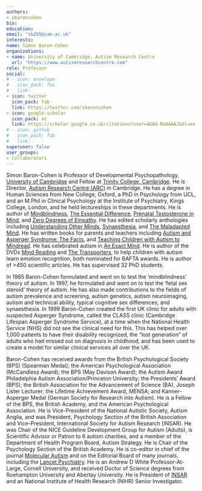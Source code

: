 ```yaml
---
authors:
- sbaroncohen
bio: 
education:
email: "sb205@cam.ac.uk"
interests:
name: Simon Baron-Cohen
organizations:
- name: University of Cambridge, Autism Research Centre
  url: "https://www.autismresearchcentre.com"
role: Professor
social:
# - icon: envelope
#   icon_pack: fas
#   link:
- icon: twitter
  icon_pack: fab
  link: https://twitter.com/sbaroncohen
- icon: google-scholar
  icon_pack: ai
  link: https://scholar.google.co.uk/citations?user=4GAQ-RUAAAAJ&hl=en
# - icon: github
#   icon_pack: fab
#   link: 
superuser: false
user_groups:
- Collaborators
---
```


Simon Baron-Cohen is Professor of Developmental Psychopathology, [University of Cambridge](https://www.psychiatry.cam.ac.uk) and Fellow at [Trinity College, Cambridge](https://www.trin.cam.ac.uk). He is Director, [Autism Research Centre (ARC)](https://www.autismresearchcentre.com) in Cambridge. He has a degree in Human Sciences from New College, Oxford, a PhD in Psychology from UCL, and an M.Phil in Clinical Psychology at the Institute of Psychiatry, Kings College, London, and he  held lectureships in these departments. He is author of [Mindblindness](https://mitpress.mit.edu/books/mindblindness), [The Essential Difference](https://www.penguin.co.uk/books/544/54473/the-essential-difference/9780241961353.html), [Prenatal Testosterone in Mind](https://mitpress.mit.edu/books/prenatal-testosterone-mind), and [Zero Degrees of Empathy](https://www.penguin.co.uk/books/550/55018/zero-degrees-of-empathy/9780718193348.html). He has edited scholarly anthologies including [Understanding Other Minds](https://global.oup.com/academic/product/understanding-other-minds-9780199692972?cc=us&lang=en&), [Synaesthesia](https://www.amazon.com/Synaesthesia-Contemporary-Readings-John-Harrison/dp/0631197648), and [The Maladapted Mind](https://www.amazon.co.uk/Maladapted-Mind-Readings-Evolutionary-Psychopathology/dp/086377461X). He has written books for parents and teachers including [Autism and Asperger Syndrome: The Facts](https://www.amazon.com/Autism-Asperger-Syndrome-Facts-Baron-Cohen/dp/019850490X), and [Teaching Children with Autism to Mindread](https://www.amazon.co.uk/Teaching-Children-Autism-Mindread-Read-Practical/dp/0471976237). He has celebrated autism in [An Exact Mind](https://www.amazon.com/Exact-Mind-Artist-Asperger-Syndrome/dp/1843100320). He is author of the DVDs [Mind Reading](https://www.amazon.co.uk/Mind-Reading-Interactive-Guide-Emotions/dp/1843105608) and [The Transporters](https://www.thetransporters.com), to help children with autism learn emotion recognition, both nominated for BAFTA awards. He is author of >450 scientific articles. He has supervised 32 PhD students.

In 1985 Baron-Cohen formulated and went on to test the ‘mindblindness’ theory of autism. In 1997, he formulated and went on to test the ‘fetal sex steroid’ theory of autism. He has also made contributions to the fields of autism prevalence and screening, autism genetics, autism neuroimaging, autism and technical ability, typical cognitive sex differences, and synaesthesia. In 1999 Baron-Cohen created the first UK clinic for adults with suspected Asperger Syndrome, called the CLASS clinic (Cambridge Lifespan Asperger Syndrome Service), at a time when the National Health Service (NHS) did not see the clinical need for this. This has helped over 1,000 patients to have their disability recognized, the “lost generation” of adults who had missed out on diagnosis in childhood, and has been used to create a model for similar clinical services all over the UK.

Baron-Cohen has received awards from the British Psychological Society (BPS) (Spearman Medal); the American Psychological Association (McCandless Award); the BPS (May Davison Award); the Autism Award Philadelphia Autism Association/Princeton University; the Presidents’ Award (BPS); the British Association for the Advancement of Science (BA), Joseph Lister Lecturer; the Lifetime Achievement Award, MENSA; and Kanner-Asperger Medal (German Society for Research into Autism). He is a Fellow of the BPS, the British Academy, and the American Psychological Association. He is Vice-President of the National Autistic Society, Autism Anglia, and was President, Psychology Section of the British Association and Vice-President, International Society for Autism Research (INSAR). He was Chair of the NICE Guideline Development Group for Autism (Adults), is Scientific Advisor or Patron to 6 autism charities, and a member of the Department of Health Program Board, Autism Strategy. He is Chair of the Psychology Section of the British Academy. He is co-editor in chief of the journal [Molecular Autism](https://molecularautism.biomedcentral.com) and on the Editorial Board of many journals, including the [Lancet Psychiatry](https://www.thelancet.com/journals/lanpsy). He is an Andrew D White Professor-At-Large, Cornell University, and received Doctor of Science degrees from Roehampton University and Abertay University. He is President of [INSAR](https://www.autism-insar.org) and an National Institute of Health Research (NIHR) Senior Investigator.
